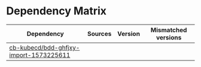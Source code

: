 # Dependency Matrix

Dependency | Sources | Version | Mismatched versions
---------- | ------- | ------- | -------------------
[cb-kubecd/bdd-ghfjxy-import-1573225611](https://github.com/cb-kubecd/bdd-ghfjxy-import-1573225611.git) |  | []() | 

